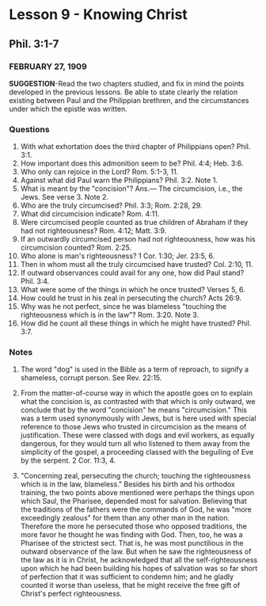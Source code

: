 # Lesson 9 - Knowing Christ

## Phil. 3:1-7

### FEBRUARY 27, 1909

**SUGGESTION**-Read the two chapters studied, and fix in mind the points developed in the previous lessons. Be able to state clearly the relation existing between Paul and the Philippian brethren, and the circumstances under which the epistle was written.

### Questions

1. With what exhortation does the third chapter of Philippians open? Phil. 3:1.
2. How important does this admonition seem to be? Phil. 4:4; Heb. 3:6.
3. Who only can rejoice in the Lord? Rom. 5:1-3, 11.
4. Against what did Paul warn the Philippians? Phil. 3:2. Note 1.
5. What is meant by the "concision"? Ans.— The circumcision, i.e., the Jews. See verse 3. Note 2.
6. Who are the truly circumcised? Phil. 3:3; Rom. 2:28, 29.
7. What did circumcision indicate? Rom. 4:11.
8. Were circumcised people counted as true children of Abraham if they had not righteousness? Rom. 4:12; Matt. 3:9.
9. If an outwardly circumcised person had not righteousness, how was his circumcision counted? Rom. 2:25.
10. Who alone is man's righteousness? 1 Cor. 1:30; Jer. 23:5, 6.
11. Then in whom must all the truly circumcised have trusted? Col. 2:10, 11.
12. If outward observances could avail for any one, how did Paul stand? Phil. 3:4.
13. What were some of the things in which he once trusted? Verses 5, 6.
14. How could he trust in his zeal in persecuting the church? Acts 26:9.
15. Why was he not perfect, since he was blameless "touching the righteousness which is in the law"? Rom. 3:20. Note 3.
16. How did he count all these things in which he might have trusted? Phil. 3:7.

### Notes

1. The word "dog" is used in the Bible as a term of reproach, to signify a shameless, corrupt person. See Rev. 22:15.

2. From the matter-of-course way in which the apostle goes on to explain what the concision is, as contrasted with that which is only outward, we conclude that by the word "concision" he means "circumcision." This was a term used synonymously with Jews, but is here used with special reference to those Jews who trusted in circumcision as the means of justification. These were classed with dogs and evil workers, as equally dangerous, for they would turn all who listened to them away from the simplicity of the gospel, a proceeding classed with the beguiling of Eve by the serpent. 2 Cor. 11:3, 4.

3. "Concerning zeal, persecuting the church; touching the righteousness which is in the law, blameless." Besides his birth and his orthodox training, the two points above mentioned were perhaps the things upon which Saul, the Pharisee, depended most for salvation. Believing that the traditions of the fathers were the commands of God, he was "more exceedingly zealous" for them than any other man in the nation. Therefore the more he persecuted those who opposed traditions, the more favor he thought he was finding with God. Then, too, he was a Pharisee of the strictest sect. That is, he was most punctilious in the outward observance of the law. But when he saw the righteousness of the law as it is in Christ, he acknowledged that all the self-righteousness upon which he had been building his hopes of salvation was so far short of perfection that it was sufficient to condemn him; and he gladly counted it worse than useless, that he might receive the free gift of Christ's perfect righteousness.